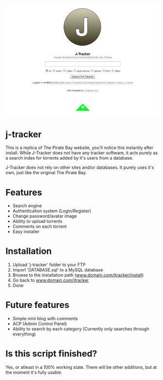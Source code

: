 ![J-Tracker Main Page](screenshot.png?raw=true "J-Tracker Main Page")
# j-tracker
This is a replica of The Pirate Bay website, you'll notice this instantly after install. While J-Tracker does not have any tracker software, it acts purely
as a search index for torrents added by it's users from a database. 

J-Tracker does not rely on other sites and/or databases. It purely uses it's own, just like the original The Pirate Bay.

# Features
- Search engine
- Authentication system (Login/Register)
- Change password/avatar image
- Ability to upload torrents
- Comments on each torrent
- Easy installer

# Installation
1. Upload 'j-tracker' folder to your FTP
2. Import 'DATABASE.sql' to a MySQL database
3. Browse to the installation path (www.domain.com/jtracker/install)
4. Go back to www.domain.com/jtracker
5. Done

# Future features
- Simple mini blog with comments
- ACP (Admin Control Panel)
- Ability to search by each category (Currently only searches through everything)

# Is this script finished?
Yes, or atleast in a 100% working state. There will be other additions, but at the moment it's fully usable. 
